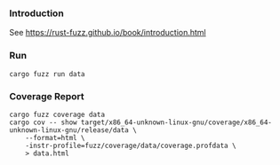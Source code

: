 
### Introduction

See https://rust-fuzz.github.io/book/introduction.html

### Run
```
cargo fuzz run data
```

### Coverage Report

```
cargo fuzz coverage data
cargo cov -- show target/x86_64-unknown-linux-gnu/coverage/x86_64-unknown-linux-gnu/release/data \
    --format=html \
    -instr-profile=fuzz/coverage/data/coverage.profdata \
    > data.html
```
